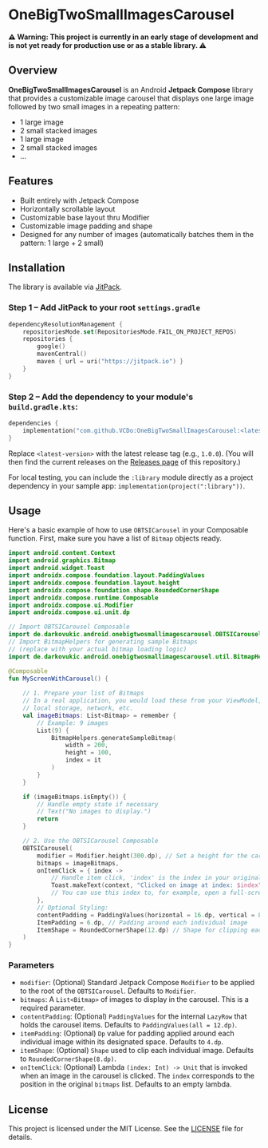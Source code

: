 # OneBigTwoSmallImagesCarousel

**⚠️ Warning: This project is currently in an early stage of development and is not yet ready for
production use or as a stable library. ⚠️**

## Overview

**OneBigTwoSmallImagesCarousel** is an Android **Jetpack Compose** library that provides a
customizable image carousel that displays one large image followed by two small images in a
repeating pattern:
- 1 large image
- 2 small stacked images
- 1 large image
- 2 small stacked images
- …

## Features

- Built entirely with Jetpack Compose
- Horizontally scrollable layout
- Customizable base layout thru Modifier
- Customizable image padding and shape
- Designed for any number of images (automatically batches them in the pattern: 1 large + 2 small)

## Installation

The library is available via [JitPack](https://jitpack.io).

### Step 1 – Add JitPack to your root `settings.gradle`

```kotlin
dependencyResolutionManagement {
    repositoriesMode.set(RepositoriesMode.FAIL_ON_PROJECT_REPOS)
    repositories {
        google()
        mavenCentral()
        maven { url = uri("https://jitpack.io") }
    }
}
```
### Step 2 – Add the dependency to your module's `build.gradle.kts`:
```kotlin
dependencies {
    implementation("com.github.VCDo:OneBigTwoSmallImagesCarousel:<latest-version>")
}
```

Replace `<latest-version>` with the latest release tag (e.g., `1.0.0`).
(You will then find the current releases on the [Releases page](https://github.com/VCDo/OneBigTwoSmallImagesCarousel/releases) of this repository.)

For local testing, you can include the `:library` module directly as a project dependency in your
sample app: `implementation(project(":library"))`.

## Usage

Here's a basic example of how to use `OBTSICarousel` in your Composable function. First, make sure
you have a list of `Bitmap` objects ready.
```kotlin
import android.content.Context
import android.graphics.Bitmap
import android.widget.Toast
import androidx.compose.foundation.layout.PaddingValues
import androidx.compose.foundation.layout.height
import androidx.compose.foundation.shape.RoundedCornerShape
import androidx.compose.runtime.Composable
import androidx.compose.ui.Modifier
import androidx.compose.ui.unit.dp

// Import OBTSICarousel Composable
import de.darkovukic.android.onebigtwosmallimagescarousel.OBTSICarousel
// Import BitmapHelpers for generating sample Bitmaps
// (replace with your actual bitmap loading logic)
import de.darkovukic.android.onebigtwosmallimagescarousel.util.BitmapHelpers

@Composable
fun MyScreenWithCarousel() {
    
    // 1. Prepare your list of Bitmaps
    // In a real application, you would load these from your ViewModel,
    // local storage, network, etc.
    val imageBitmaps: List<Bitmap> = remember {
        // Example: 9 images
        List(9) {
            BitmapHelpers.generateSampleBitmap(
                width = 200,
                height = 100,
                index = it
            )
        }
    }

    if (imageBitmaps.isEmpty()) {
        // Handle empty state if necessary
        // Text("No images to display.")
        return
    }

    // 2. Use the OBTSICarousel Composable
    OBTSICarousel(
        modifier = Modifier.height(300.dp), // Set a height for the carousel
        bitmaps = imageBitmaps,
        onItemClick = { index ->
            // Handle item click, 'index' is the index in your original 'bitmaps' list
            Toast.makeText(context, "Clicked on image at index: $index", Toast.LENGTH_SHORT).show()
            // You can use this index to, for example, open a full-screen view of imageBitmaps[index]
        },
        // Optional Styling:
        contentPadding = PaddingValues(horizontal = 16.dp, vertical = 8.dp),
        ItemPadding = 6.dp, // Padding around each individual image
        ItemShape = RoundedCornerShape(12.dp) // Shape for clipping each image
    )
}
```

### Parameters

*   `modifier`: (Optional) Standard Jetpack Compose `Modifier` to be applied to the root of the `OBTSICarousel`. Defaults to `Modifier`.
*   `bitmaps`: A `List<Bitmap>` of images to display in the carousel. This is a required parameter.
*   `contentPadding`: (Optional) `PaddingValues` for the internal `LazyRow` that holds the carousel items. Defaults to `PaddingValues(all = 12.dp)`.
*   `itemPadding`: (Optional) `Dp` value for padding applied around each individual image within its designated space. Defaults to `4.dp`.
*   `itemShape`: (Optional) `Shape` used to clip each individual image. Defaults to `RoundedCornerShape(8.dp)`.
*   `onItemClick`: (Optional) Lambda `(index: Int) -> Unit` that is invoked when an image in the carousel is clicked. The `index` corresponds to the position in the original `bitmaps` list. Defaults to an empty lambda.

## License

This project is licensed under the MIT License. See the [LICENSE](LICENSE) file for details.
